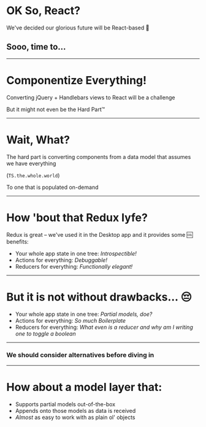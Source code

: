 # OK So, React?

We've decided our glorious future will be React-based 🎉

## Sooo, time to…

---

# Componentize Everything!

Converting jQuery + Handlebars views to React will be a challenge

But it might not even be the Hard Part™

---

# Wait, What?

The hard part is converting components from a data model that assumes we have everything

(`TS.the.whole.world`)

To one that is populated on-demand

---

# How 'bout that Redux lyfe?

Redux is great – we've used it in the Desktop app and it provides some 🆒 benefits:

* Your whole app state in one tree: *Introspectible!*
* Actions for everything: *Debuggable!*
* Reducers for everything: *Functionally elegant!*

---

# But it is not without drawbacks... 😔

* Your whole app state in one tree: *Partial models, doe?*
* Actions for everything: *So much Boilerplate*
* Reducers for everything: *What even is a reducer and why am I writing one to toggle a boolean*

---

### We should consider alternatives before diving in

---

# How about a model layer that:

* Supports partial models out-of-the-box
* Appends onto those models as data is received
* _Almost_ as easy to work with as plain ol' objects
